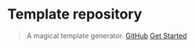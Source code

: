 # Template repository

> A magical template generator.
[GitHub](https://github.com/library-administration/library-management-service)
[Get Started](README#overview)